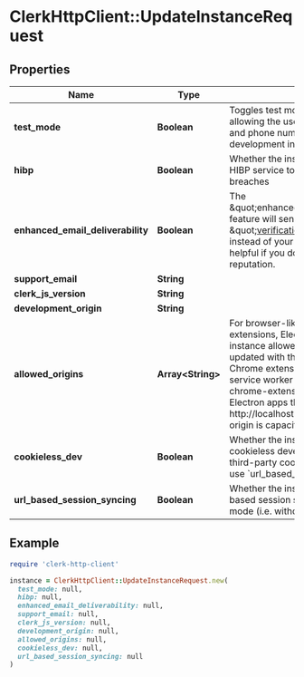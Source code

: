 # ClerkHttpClient::UpdateInstanceRequest

## Properties

| Name | Type | Description | Notes |
| ---- | ---- | ----------- | ----- |
| **test_mode** | **Boolean** | Toggles test mode for this instance, allowing the use of test email addresses and phone numbers. Defaults to true for development instances. | [optional] |
| **hibp** | **Boolean** | Whether the instance should be using the HIBP service to check passwords for breaches | [optional] |
| **enhanced_email_deliverability** | **Boolean** | The \&quot;enhanced_email_deliverability\&quot; feature will send emails from \&quot;verifications@clerk.dev\&quot; instead of your domain. This can be helpful if you do not have a high domain reputation. | [optional] |
| **support_email** | **String** |  | [optional] |
| **clerk_js_version** | **String** |  | [optional] |
| **development_origin** | **String** |  | [optional] |
| **allowed_origins** | **Array&lt;String&gt;** | For browser-like stacks such as browser extensions, Electron, or Capacitor.js the instance allowed origins need to be updated with the request origin value. For Chrome extensions popup, background, or service worker pages the origin is chrome-extension://extension_uiid. For Electron apps the default origin is http://localhost:3000. For Capacitor, the origin is capacitor://localhost. | [optional] |
| **cookieless_dev** | **Boolean** | Whether the instance should operate in cookieless development mode (i.e. without third-party cookies). Deprecated: Please use &#x60;url_based_session_syncing&#x60; instead. | [optional] |
| **url_based_session_syncing** | **Boolean** | Whether the instance should use URL-based session syncing in development mode (i.e. without third-party cookies). | [optional] |

## Example

```ruby
require 'clerk-http-client'

instance = ClerkHttpClient::UpdateInstanceRequest.new(
  test_mode: null,
  hibp: null,
  enhanced_email_deliverability: null,
  support_email: null,
  clerk_js_version: null,
  development_origin: null,
  allowed_origins: null,
  cookieless_dev: null,
  url_based_session_syncing: null
)
```

